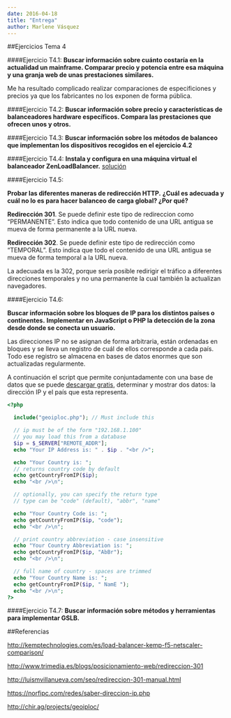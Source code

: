 ```yaml
---
date: 2016-04-18 
title: "Entrega"
author: Marlene Vásquez
---
```

##Ejercicios Tema 4

####Ejercicio T4.1:
**Buscar información sobre cuánto costaría en la actualidad un mainframe. Comparar precio y potencia entre esa máquina y una granja web de unas prestaciones similares.**

Me ha resultado complicado realizar comparaciones de especificiones y precios ya que los fabricantes no los exponen de forma pública.

####Ejercicio T4.2:
**Buscar información sobre precio y características de balanceadores hardware específicos. Compara las prestaciones que ofrecen unos y otros.**



####Ejercicio T4.3:
**Buscar información sobre los métodos de balanceo que implementan los dispositivos recogidos en el ejercicio 4.2**



####Ejercicio T4.4:
**Instala y configura en una máquina virtual el balanceador ZenLoadBalancer.**
[solución](https://github.com/marlenelis/SWAP1516/blob/master/Practicas/zenLoadBalancer.md)


####Ejercicio T4.5:

**Probar las diferentes maneras de redirección HTTP.**
**¿Cuál es adecuada y cuál no lo es para hacer balanceo de carga global? ¿Por qué?**

**Redirección 301**. Se puede definir este tipo de redireccion como “PERMANENTE”. Esto indica que todo contenido de una URL antigua se mueva de forma permanente a la URL nueva. 

**Redirección 302**. Se puede definir este tipo de redirección como “TEMPORAL”. Esto indica que todo el contenido de una URL antigua se mueva de forma temporal a la URL nueva.

La adecuada  es la 302, porque sería posible redirigir el tráfico a diferentes direcciones temporales y no una permanente la cual también la actualizan navegadores.

####Ejercicio T4.6:

**Buscar información sobre los bloques de IP para los distintos países o continentes.**
**Implementar en JavaScript o PHP la detección de la zona desde donde se conecta un usuario.**

Las direcciones IP no se asignan de forma arbitraria, están ordenadas en bloques y se lleva un registro de cuál de ellos corresponde a cada país.
Todo ese registro se almacena en bases de datos enormes que son actualizadas regularmente.

A continuación el script que permite conjuntadamente con una base de datos que se puede [descargar gratis](http://chir.ag/projects/geoiploc/), determinar y mostrar dos datos: la dirección IP y el país que esta representa.


````php
<?php

  include("geoiploc.php"); // Must include this

  // ip must be of the form "192.168.1.100"
  // you may load this from a database
  $ip = $_SERVER["REMOTE_ADDR"];
  echo "Your IP Address is: " . $ip . "<br />";

  echo "Your Country is: ";
  // returns country code by default
  echo getCountryFromIP($ip);
  echo "<br />\n";

  // optionally, you can specify the return type
  // type can be "code" (default), "abbr", "name"

  echo "Your Country Code is: ";
  echo getCountryFromIP($ip, "code");
  echo "<br />\n";

  // print country abbreviation - case insensitive
  echo "Your Country Abbreviation is: ";
  echo getCountryFromIP($ip, "AbBr");
  echo "<br />\n";

  // full name of country - spaces are trimmed
  echo "Your Country Name is: ";
  echo getCountryFromIP($ip, " NamE ");
  echo "<br />\n";
?>

````


####Ejercicio T4.7:
**Buscar información sobre métodos y herramientas para implementar GSLB.**

##Referencias

http://kemptechnologies.com/es/load-balancer-kemp-f5-netscaler-comparison/

http://www.trimedia.es/blogs/posicionamiento-web/redireccion-301

http://luismvillanueva.com/seo/redireccion-301-manual.html 

https://norfipc.com/redes/saber-direccion-ip.php

http://chir.ag/projects/geoiploc/


